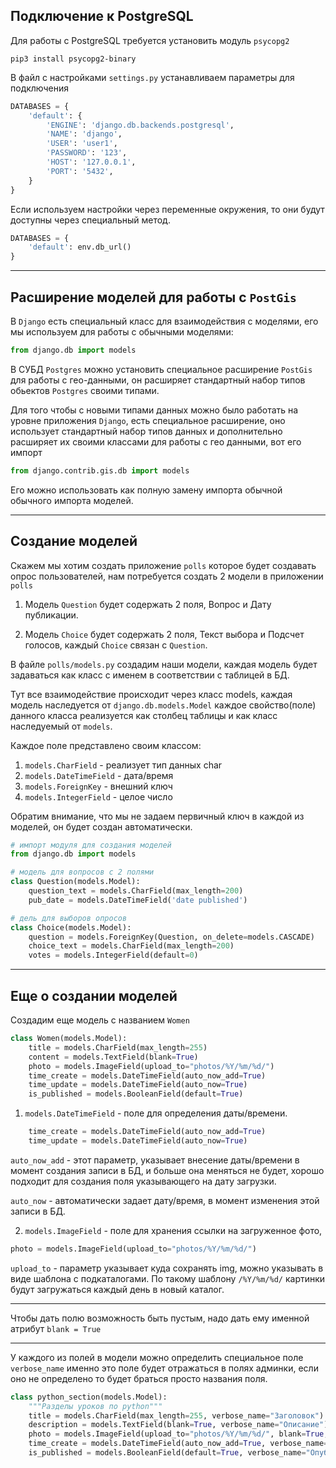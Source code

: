 Подключение к PostgreSQL
---

Для работы с PostgreSQL требуется установить модуль `psycopg2`

```
pip3 install psycopg2-binary
```

В файл с настройками `settings.py` устанавливаем параметры для
подключения

```python
DATABASES = {
    'default': {
        'ENGINE': 'django.db.backends.postgresql',
        'NAME': 'django',
        'USER': 'user1',
        'PASSWORD': '123',
        'HOST': '127.0.0.1',
        'PORT': '5432',
    }
}
```

Если используем настройки через переменные окружения, то они будут 
доступны через специальный метод.

```python
DATABASES = {
    'default': env.db_url()
}
```

---
Расширение моделей для работы с `PostGis`
---
В `Django` есть специальный класс для взаимодействия с моделями, 
его мы используем для работы с обычными моделями:

```python
from django.db import models
```

В СУБД `Postgres` можно установить специальное расширение `PostGis` 
для работы с гео-данными, он расширяет стандартный набор типов обьектов
`Postgres` своими типами.

Для того чтобы с новыми типами данных можно было работать на уровне 
приложения `Django`, есть специальное расширение, оно использует 
стандартный набор типов данных и дополнительно расширяет их своими
классами для работы с гео данными, вот его импорт

```python
from django.contrib.gis.db import models
```

Его можно использовать как полную замену импорта обычной обычного
импорта моделей.

---
Создание моделей
---
Скажем мы хотим создать приложение `polls` которое будет создавать опрос
пользователей, нам потребуется создать 2 модели в приложении `polls`

1) Модель `Question` будет содержать 2 поля, Вопрос и Дату публикации. 

2) Модель `Choice` будет содержать 2 поля, Текст выбора и Подсчет голосов,
каждый `Choice` связан с `Question`.

В файле `polls/models.py` создадим наши модели, каждая модель будет 
задаваться как класс с именем в соответствии с таблицей в БД.

Тут все взаимодействие происходит через класс models, каждая модель 
наследуется от `django.db.models.Model` каждое свойство(поле) данного класса
реализуется как столбец таблицы и как класс наследуемый от `models`.

Каждое поле представлено своим классом:
   
1. `models.CharField` - реализует тип данных char
2. `models.DateTimeField` - дата/время
3. `models.ForeignKey` - внешний ключ
4. `models.IntegerField` - целое число

Обратим внимание, что мы не задаем первичный ключ в каждой из моделей,
он будет создан автоматически.

```python
# импорт модуля для создания моделей
from django.db import models

# модель для вопросов с 2 полями
class Question(models.Model):
    question_text = models.CharField(max_length=200)
    pub_date = models.DateTimeField('date published')

# дель для выборов опросов
class Choice(models.Model):
    question = models.ForeignKey(Question, on_delete=models.CASCADE)
    choice_text = models.CharField(max_length=200)
    votes = models.IntegerField(default=0)
```

---
Еще о создании моделей
---

Создадим еще модель с названием `Women`

```python
class Women(models.Model):
    title = models.CharField(max_length=255)
    content = models.TextField(blank=True)
    photo = models.ImageField(upload_to="photos/%Y/%m/%d/")
    time_create = models.DateTimeField(auto_now_add=True)
    time_update = models.DateTimeField(auto_now=True)
    is_published = models.BooleanField(default=True)
```

1. `models.DateTimeField` - поле для определения даты/времени. 

```python
    time_create = models.DateTimeField(auto_now_add=True)
    time_update = models.DateTimeField(auto_now=True)
```

`auto_now_add` - этот параметр, указывает внесение даты/времени в момент
создания записи в БД, и больше она меняться не будет, хорошо подходит 
для создания поля указывающего на дату загрузки.

`auto_now` - автоматически задает дату/время, в момент изменения этой 
записи в БД.

2. `models.ImageField` - поле для хранения ссылки на загруженное фото,

```python
photo = models.ImageField(upload_to="photos/%Y/%m/%d/")
```
 
`upload_to` - параметр указывает куда сохранять img, можно указывать
в виде шаблона с подкаталогами. По такому шаблону `/%Y/%m/%d/` 
картинки будут загружаться каждый день в новый каталог.

---

Чтобы дать полю возможность быть пустым, надо дать ему именной 
атрибут `blank = True`

---

У каждого из полей в модели можно определить специальное поле `verbose_name`
именно это поле будет отражаться в полях админки, если оно не определено то 
будет браться просто названия поля.

```python
class python_section(models.Model):
    """Разделы уроков по python"""
    title = models.CharField(max_length=255, verbose_name="Заголовок")
    description = models.TextField(blank=True, verbose_name="Описание")
    photo = models.ImageField(upload_to="photos/%Y/%m/%d/", blank=True, verbose_name="Фото")
    time_create = models.DateTimeField(auto_now_add=True, verbose_name="Дата создания")
    is_published = models.BooleanField(default=True, verbose_name="Опубликовано")
```




